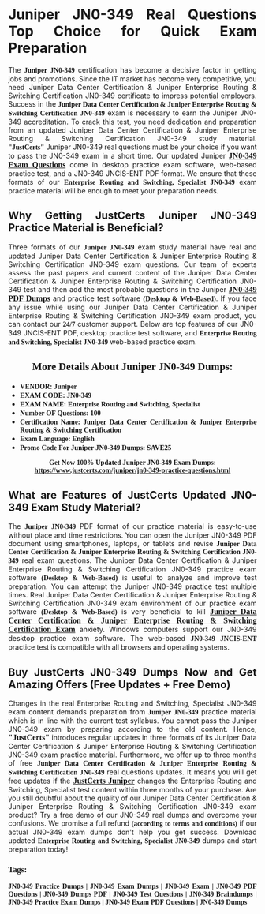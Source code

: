 <h1 style="text-align: justify;"><strong>Juniper JN0-349 Real Questions Top Choice for Quick Exam Preparation</strong></h1>

<p style="text-align: justify;">The <span style="font-family:Georgia,serif;"><strong>Juniper JN0-349</strong></span> certification has become a decisive factor in getting jobs and promotions. Since the IT market has become very competitive, you need Juniper Data Center Certification & Juniper Enterprise Routing & Switching Certification JN0-349 certificate to impress potential employers. Success in the <span style="font-family:Georgia,serif;"><strong>Juniper Data Center Certification & Juniper Enterprise Routing & Switching Certification JN0-349</strong></span> exam is necessary to earn the Juniper JN0-349 accreditation. To crack this test, you need dedication and preparation from an updated Juniper Data Center Certification & Juniper Enterprise Routing & Switching Certification JN0-349 study material. <span style="font-size:14px;"><span style="font-family:Georgia,serif;"><strong>"JustCerts"</strong></span></span> Juniper JN0-349 real questions must be your choice if you want to pass the JN0-349 exam in a short time. Our updated Juniper <a href="https://www.justcerts.com/juniper/jn0-349-practice-questions.html"><span style="font-size:16px;"><span style="font-family:Georgia,serif;"><strong>JN0-349 Exam Questions</strong></span></span></a> come in desktop practice exam software, web-based practice test, and a JN0-349 JNCIS-ENT PDF format. We ensure that these formats of our <span style="font-family:Georgia,serif;"><strong>Enterprise Routing and Switching, Specialist JN0-349</strong></span> exam practice material will be enough to meet your preparation needs.</p>

<h2 style="text-align: justify;"><strong>Why Getting JustCerts Juniper JN0-349 Practice Material is Beneficial?</strong></h2>

<p style="text-align: justify;">Three formats of our <span style="font-family:Georgia,serif;"><strong>Juniper JN0-349</strong></span> exam study material have real and updated Juniper Data Center Certification & Juniper Enterprise Routing & Switching Certification JN0-349 exam questions. Our team of experts assess the past papers and current content of the Juniper Data Center Certification & Juniper Enterprise Routing & Switching Certification JN0-349 test and then add the most probable questions in the Juniper <a href="https://www.justcerts.com/juniper/jn0-349-practice-questions.html"><span style="font-size:16px;"><span style="font-family:Georgia,serif;"><strong>JN0-349 PDF Dumps</strong></span></span></a> and practice test software <span style="font-family:Georgia,serif;"><strong>(Desktop & Web-Based)</strong></span>. If you face any issue while using our Juniper Data Center Certification & Juniper Enterprise Routing & Switching Certification JN0-349 exam product, you can contact our <span style="font-family:Georgia,serif;"><strong>24/7</strong></span> customer support. Below are top features of our JN0-349 JNCIS-ENT PDF, desktop practice test software, and <span style="font-family:Georgia,serif;"><strong>Enterprise Routing and Switching, Specialist JN0-349</strong></span> web-based practice exam.</p>

<h2 style="text-align: center;"><strong><span style="font-family:Georgia,serif;">More Details About Juniper JN0-349 Dumps:</span></strong></h2>

<ul>
	<li style="text-align: justify;"><span style="font-size:14px;"><span style="font-family:Georgia,serif;"><strong>VENDOR: Juniper</strong></span></span></li>
	<li style="text-align: justify;"><span style="font-size:14px;"><span style="font-family:Georgia,serif;"><strong>EXAM CODE: JN0-349</strong></span></span></li>
	<li style="text-align: justify;"><span style="font-size:14px;"><span style="font-family:Georgia,serif;"><strong>EXAM NAME: Enterprise Routing and Switching, Specialist</strong></span></span></li>
	<li style="text-align: justify;"><span style="font-size:14px;"><span style="font-family:Georgia,serif;"><strong>Number OF Questions: 100</strong></span></span></li>
	<li style="text-align: justify;"><span style="font-size:14px;"><span style="font-family:Georgia,serif;"><strong>Certification Name: Juniper Data Center Certification & Juniper Enterprise Routing & Switching Certification</strong></span></span></li>
	<li style="text-align: justify;"><span style="font-size:14px;"><span style="font-family:Georgia,serif;"><strong>Exam Language: English</strong></span></span></li>
	<li style="text-align: justify;"><span style="font-size:14px;"><span style="font-family:Georgia,serif;"><strong>Promo Code For Juniper JN0-349 Dumps: SAVE25</strong></span></span></li>
</ul>

<p style="text-align: center;"><strong><span style="font-family:Georgia,serif;"><span style="font-size:14px;">Get Now 100% Updated Juniper JN0-349 Exam Dumps:</span> <a href="https://www.justcerts.com/juniper/jn0-349-practice-questions.html">https://www.justcerts.com/juniper/jn0-349-practice-questions.html</a></span></strong></p>

<h2 style="text-align: justify;"><strong>What are Features of JustCerts Updated JN0-349 Exam Study Material?</strong></h2>

<p style="text-align: justify;">The <span style="font-family:Georgia,serif;"><strong>Juniper JN0-349</strong></span> PDF format of our practice material is easy-to-use without place and time restrictions. You can open the Juniper JN0-349 PDF document using smartphones, laptops, or tablets and revise <span style="font-family:Georgia,serif;"><strong>Juniper Data Center Certification & Juniper Enterprise Routing & Switching Certification JN0-349</strong></span> real exam questions. The Juniper Data Center Certification & Juniper Enterprise Routing & Switching Certification JN0-349 practice exam software <span style="font-family:Georgia,serif;"><strong>(Desktop & Web-Based)</strong></span> is useful to analyze and improve test preparation. You can attempt the Juniper JN0-349 practice test multiple times. Real Juniper Data Center Certification & Juniper Enterprise Routing & Switching Certification JN0-349 exam environment of our practice exam software <span style="font-family:Georgia,serif;"><strong>(Desktop & Web-Based)</strong></span> is very beneficial to kill <a href="https://www.justcerts.com/juniper/juniper-data-center-certification-exams.html"><span style="font-size:16px;"><span style="font-family:Georgia,serif;"><strong>Juniper Data Center Certification & Juniper Enterprise Routing & Switching Certification Exam</strong></span></span></a> anxiety. Windows computers support our JN0-349 desktop practice exam software. The web-based <span style="font-family:Georgia,serif;"><strong>JN0-349 JNCIS-ENT</strong></span> practice test is compatible with all browsers and operating systems.</p>

<h2 style="text-align: justify;"><strong>Buy JustCerts JN0-349 Dumps Now and Get Amazing Offers (Free Updates + Free Demo)</strong></h2>

<p style="text-align: justify;">Changes in the real Enterprise Routing and Switching, Specialist JN0-349 exam content demands preparation from <span style="font-family:Georgia,serif;"><strong>Juniper JN0-349</strong></span> practice material which is in line with the current test syllabus. You cannot pass the Juniper JN0-349 exam by preparing according to the old content. Hence, <span style="font-size:16px;"><span style="font-family:Georgia,serif;"><strong>"JustCerts"</strong></span></span> introduces regular updates in three formats of its Juniper Data Center Certification & Juniper Enterprise Routing & Switching Certification JN0-349 exam practice material. Furthermore, we offer up to three months of free <span style="font-family:Georgia,serif;"><strong>Juniper Data Center Certification & Juniper Enterprise Routing & Switching Certification JN0-349 </strong></span>real questions updates. It means you will get free updates if the <a href="https://www.justcerts.com/juniper-certification-exams.html"><span style="font-size:16px;"><span style="font-family:Georgia,serif;"><strong>JustCerts Juniper</strong></span></span></a> changes the Enterprise Routing and Switching, Specialist test content within three months of your purchase. Are you still doubtful about the quality of our Juniper Data Center Certification & Juniper Enterprise Routing & Switching Certification JN0-349 exam product? Try a free demo of our JN0-349 real dumps and overcome your confusions. We promise a full refund <span style="font-family:Georgia,serif;"><strong>(according to terms and conditions)</strong></span> if our actual JN0-349 exam dumps don't help you get success. Download updated <span style="font-family:Georgia,serif;"><strong>Enterprise Routing and Switching, Specialist JN0-349</strong></span> dumps and start preparation today!</p>

<h3 style="text-align: justify;"><span style="font-family:Georgia,serif;"><strong>Tags:</strong></span></h3>

<p style="text-align: justify;"><span style="font-family:Georgia,serif;"><strong>JN0-349 Practice Dumps | JN0-349 Exam Dumps | JN0-349 Exam | JN0-349 PDF Questions | JN0-349 Dumps PDF | JN0-349 Test Questions | JN0-349 Braindumps | JN0-349 Practice Exam Dumps | JN0-349 Exam PDF Questions | JN0-349 Dumps</strong></span></p>

